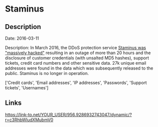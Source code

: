 # Staminus

## Description

Date: 2016-03-11

Description:
In March 2016, the DDoS protection service <a href="https://krebsonsecurity.com/2016/03/hackers-target-anti-ddos-firm-staminus/" target="_blank" rel="noopener">Staminus was &quot;massively hacked&quot;</a> resulting in an outage of more than 20 hours and the disclosure of customer credentials (with unsalted MD5 hashes), support tickets, credit card numbers and other sensitive data. 27k unique email addresses were found in the data which was subsequently released to the public. Staminus is no longer in operation.


['Credit cards', 'Email addresses', 'IP addresses', 'Passwords', 'Support tickets', 'Usernames']

## Links

https://link-to.net/YOUR_USER/956.9286932743047/dynamic/?r=c3RhbWludXMubmV0